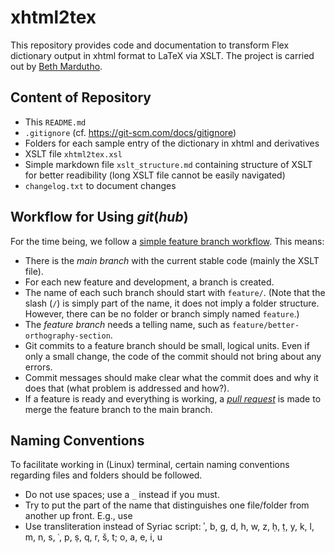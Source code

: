 # xhtml2tex

This repository provides code and documentation to transform Flex dictionary output in xhtml format to LaTeX via XSLT.
The project is carried out by [Beth Mardutho](bethmardutho.org).

## Content of Repository

- This `README.md`
- `.gitignore` (cf. https://git-scm.com/docs/gitignore)
- Folders for each sample entry of the dictionary in xhtml and derivatives
- XSLT file `xhtml2tex.xsl`
- Simple markdown file `xslt_structure.md` containing structure of XSLT for better readibility (long XSLT file cannot be easily navigated)
- `changelog.txt` to document changes

## Workflow for Using _git_(_hub_)

For the time being, we follow a [simple feature branch workflow](https://www.atlassian.com/git/tutorials/comparing-workflows/feature-branch-workflow).
This means:

- There is the _main branch_ with the current stable code (mainly the XSLT file).
- For each new feature and development, a branch is created.
- The name of each such branch should start with `feature/`.
(Note that the slash (`/`) is simply part of the name, it does not imply a folder structure.
However, there can be no folder or branch simply named `feature`.)
- The _feature branch_ needs a telling name, such as `feature/better-orthography-section`.
- Git commits to a feature branch should be small, logical units.
Even if only a small change, the code of the commit should not bring about any errors.
- Commit messages should make clear what the commit does and why it does that (what problem is addressed and how?).
- If a feature is ready and everything is working, a [_pull request_](https://docs.github.com/en/pull-requests/collaborating-with-pull-requests/proposing-changes-to-your-work-with-pull-requests/about-pull-requests) is made to merge the feature branch to the main branch.

## Naming Conventions

To facilitate working in (Linux) terminal, certain naming conventions regarding files and folders should be followed.

- Do not use spaces; use a `_` instead if you must.
- Try to put the part of the name that distinguishes one file/folder from another up front.
E.g., use
- Use transliteration instead of Syriac script: ʾ, b, g, d, h, w, z, ḥ, ṭ, y, k, l, m, n, s, ʿ, p, ṣ, q, r, š, t; o, a, e, i, u
